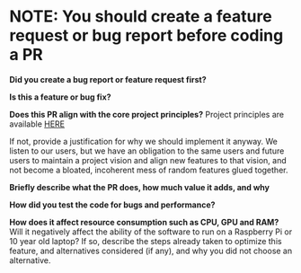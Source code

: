 # NOTE: You should create a feature request or bug report before coding a PR
**Did you create a bug report or feature request first?**

**Is this a feature or bug fix?**

**Does this PR align with the core project principles?**
Project principles are available [HERE](
  https://github.com/stargateaudio/stargate/docs/project_design_principles.md
)

If not, provide a justification for why we should implement it anyway.  We
listen to our users, but we have an obligation to the same users and future
users to maintain a project vision and align new features to that vision, and
not become a bloated, incoherent mess of random features glued together.

**Briefly describe what the PR does, how much value it adds, and why**

**How did you test the code for bugs and performance?**

**How does it affect resource consumption such as CPU, GPU and RAM?**
Will it negatively affect the ability of the software to run on a Raspberry Pi
or 10 year old laptop?  If so, describe the steps already taken to optimize
this feature, and alternatives considered (if any), and why you did not choose
an alternative.

